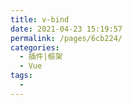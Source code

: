 ```yaml
---
title: v-bind
date: 2021-04-23 15:19:57
permalink: /pages/6cb224/
categories:
  - 插件|框架
  - Vue
tags:
  - 
---
```

